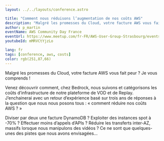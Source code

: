 ```yaml
---
layout: ../../layouts/conference.astro

title: "Comment nous réduisons l’augmentation de nos coûts AWS"
description: "Malgré les promesses du Cloud, votre facture AWS vous fait peur ? Je vous comprends !"
author: p_martin
eventName: AWS Community Day France
eventUrl: https://www.meetup.com/fr-FR/AWS-User-Group-Strasbourg/events/277030691/
youtubeId: mMRVCtYjzLo

lang: fr
tags: [conference, aws, costs]
color: rgb(251,87,66)
---
```


Malgré les promesses du Cloud, votre facture AWS vous fait peur ? Je vous comprends !

Venez découvrir comment, chez Bedrock, nous suivons et catégorisons les coûts d’infrastructure de notre plateforme de VOD et de Replay. J’enchainerai avec un retour d’expérience basé sur trois ans de réponses à la question que nous nous posons tous : « comment réduire nos coûts AWS ? »

Diviser par deux une facture DynamoDB ? Exploiter des instances spot à -70% ? Effectuer moins d’appels d’APIs ? Réduire les transferts inter-AZ, massifs lorsque nous manipulons des vidéos ? Ce ne sont que quelques-unes des pistes que nous avons envisagées…
